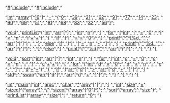 ^[#](code: 'Token.Comment.Preproc')^[include](code: 'Token.Comment.Preproc')^[ ](code: 'Token.Text.Whitespace')^[<cstdio>](code: 'Token.Comment.PreprocFile')
^[#](code: 'Token.Comment.Preproc')^[include](code: 'Token.Comment.Preproc')^[ ](code: 'Token.Text.Whitespace')^[<utility>](code: 'Token.Comment.PreprocFile')

^[int](code: 'Token.Keyword.Type')^[ ](code: 'Token.Text.Whitespace')^[array](code: 'Token.Name')^[\[](code: 'Token.Punctuation')^[16](code: 'Token.Literal.Number.Integer')^[\]](code: 'Token.Punctuation')^[ ](code: 'Token.Text.Whitespace')^[=](code: 'Token.Operator')^[ ](code: 'Token.Text.Whitespace')^[{](code: 'Token.Punctuation')^[0](code: 'Token.Literal.Number.Integer')^[,](code: 'Token.Punctuation')^[ ](code: 'Token.Text.Whitespace')^[39](code: 'Token.Literal.Number.Integer')^[,](code: 'Token.Punctuation')^[ ](code: 'Token.Text.Whitespace')^[21](code: 'Token.Literal.Number.Integer')^[,](code: 'Token.Punctuation')^[ ](code: 'Token.Text.Whitespace')^[62](code: 'Token.Literal.Number.Integer')^[,](code: 'Token.Punctuation')^[ ](code: 'Token.Text.Whitespace')^[91](code: 'Token.Literal.Number.Integer')^[,](code: 'Token.Punctuation')^[ ](code: 'Token.Text.Whitespace')^[77](code: 'Token.Literal.Number.Integer')^[,](code: 'Token.Punctuation')^[ ](code: 'Token.Text.Whitespace')^[14](code: 'Token.Literal.Number.Integer')^[,](code: 'Token.Punctuation')^[ ](code: 'Token.Text.Whitespace')^[23](code: 'Token.Literal.Number.Integer')^[,](code: 'Token.Punctuation')
^[                 ](code: 'Token.Text.Whitespace')^[90](code: 'Token.Literal.Number.Integer')^[,](code: 'Token.Punctuation')^[ ](code: 'Token.Text.Whitespace')^[69](code: 'Token.Literal.Number.Integer')^[,](code: 'Token.Punctuation')^[ ](code: 'Token.Text.Whitespace')^[51](code: 'Token.Literal.Number.Integer')^[,](code: 'Token.Punctuation')^[ ](code: 'Token.Text.Whitespace')^[81](code: 'Token.Literal.Number.Integer')^[,](code: 'Token.Punctuation')^[ ](code: 'Token.Text.Whitespace')^[68](code: 'Token.Literal.Number.Integer')^[,](code: 'Token.Punctuation')^[ ](code: 'Token.Text.Whitespace')^[83](code: 'Token.Literal.Number.Integer')^[,](code: 'Token.Punctuation')^[ ](code: 'Token.Text.Whitespace')^[32](code: 'Token.Literal.Number.Integer')^[,](code: 'Token.Punctuation')^[ ](code: 'Token.Text.Whitespace')^[56](code: 'Token.Literal.Number.Integer')^[}](code: 'Token.Punctuation')^[;](code: 'Token.Punctuation')

^[void](code: 'Token.Keyword.Type')^[ ](code: 'Token.Text.Whitespace')^[printList](code: 'Token.Name.Function')^[(](code: 'Token.Punctuation')^[int](code: 'Token.Keyword.Type')^[ ](code: 'Token.Text.Whitespace')^[arr](code: 'Token.Name')^[\[](code: 'Token.Punctuation')^[\]](code: 'Token.Punctuation')^[,](code: 'Token.Punctuation')^[ ](code: 'Token.Text.Whitespace')^[int](code: 'Token.Keyword.Type')^[ ](code: 'Token.Text.Whitespace')^[n](code: 'Token.Name')^[)](code: 'Token.Punctuation')^[ ](code: 'Token.Text.Whitespace')^[{](code: 'Token.Punctuation')
^[  ](code: 'Token.Text.Whitespace')^[for](code: 'Token.Keyword')^[ ](code: 'Token.Text.Whitespace')^[(](code: 'Token.Punctuation')^[int](code: 'Token.Keyword.Type')^[ ](code: 'Token.Text.Whitespace')^[i](code: 'Token.Name')^[ ](code: 'Token.Text.Whitespace')^[=](code: 'Token.Operator')^[ ](code: 'Token.Text.Whitespace')^[0](code: 'Token.Literal.Number.Integer')^[;](code: 'Token.Punctuation')^[ ](code: 'Token.Text.Whitespace')^[i](code: 'Token.Name')^[ ](code: 'Token.Text.Whitespace')^[<](code: 'Token.Operator')^[ ](code: 'Token.Text.Whitespace')^[n](code: 'Token.Name')^[;](code: 'Token.Punctuation')^[ ](code: 'Token.Text.Whitespace')^[i](code: 'Token.Name')^[+](code: 'Token.Operator')^[+](code: 'Token.Operator')^[)](code: 'Token.Punctuation')^[ ](code: 'Token.Text.Whitespace')^[{](code: 'Token.Punctuation')
^[    ](code: 'Token.Text.Whitespace')^[if](code: 'Token.Keyword')^[ ](code: 'Token.Text.Whitespace')^[(](code: 'Token.Punctuation')^[i](code: 'Token.Name')^[ ](code: 'Token.Text.Whitespace')^[=](code: 'Token.Operator')^[=](code: 'Token.Operator')^[ ](code: 'Token.Text.Whitespace')^[0](code: 'Token.Literal.Number.Integer')^[)](code: 'Token.Punctuation')^[ ](code: 'Token.Text.Whitespace')^[{](code: 'Token.Punctuation')
^[      ](code: 'Token.Text.Whitespace')^[printf](code: 'Token.Name')^[(](code: 'Token.Punctuation')^["](code: 'Token.Literal.String')^[\[%d, ](code: 'Token.Literal.String')^["](code: 'Token.Literal.String')^[,](code: 'Token.Punctuation')^[ ](code: 'Token.Text.Whitespace')^[arr](code: 'Token.Name')^[\[](code: 'Token.Punctuation')^[i](code: 'Token.Name')^[\]](code: 'Token.Punctuation')^[)](code: 'Token.Punctuation')^[;](code: 'Token.Punctuation')
^[    ](code: 'Token.Text.Whitespace')^[}](code: 'Token.Punctuation')^[ ](code: 'Token.Text.Whitespace')^[else](code: 'Token.Keyword')^[ ](code: 'Token.Text.Whitespace')^[if](code: 'Token.Keyword')^[ ](code: 'Token.Text.Whitespace')^[(](code: 'Token.Punctuation')^[i](code: 'Token.Name')^[ ](code: 'Token.Text.Whitespace')^[!](code: 'Token.Operator')^[=](code: 'Token.Operator')^[ ](code: 'Token.Text.Whitespace')^[n](code: 'Token.Name')^[ ](code: 'Token.Text.Whitespace')^[\-](code: 'Token.Operator')^[ ](code: 'Token.Text.Whitespace')^[1](code: 'Token.Literal.Number.Integer')^[)](code: 'Token.Punctuation')^[ ](code: 'Token.Text.Whitespace')^[{](code: 'Token.Punctuation')
^[      ](code: 'Token.Text.Whitespace')^[printf](code: 'Token.Name')^[(](code: 'Token.Punctuation')^["](code: 'Token.Literal.String')^[%d, ](code: 'Token.Literal.String')^["](code: 'Token.Literal.String')^[,](code: 'Token.Punctuation')^[ ](code: 'Token.Text.Whitespace')^[arr](code: 'Token.Name')^[\[](code: 'Token.Punctuation')^[i](code: 'Token.Name')^[\]](code: 'Token.Punctuation')^[)](code: 'Token.Punctuation')^[;](code: 'Token.Punctuation')
^[    ](code: 'Token.Text.Whitespace')^[}](code: 'Token.Punctuation')^[ ](code: 'Token.Text.Whitespace')^[else](code: 'Token.Keyword')^[ ](code: 'Token.Text.Whitespace')^[{](code: 'Token.Punctuation')
^[      ](code: 'Token.Text.Whitespace')^[printf](code: 'Token.Name')^[(](code: 'Token.Punctuation')^["](code: 'Token.Literal.String')^[%d\]](code: 'Token.Literal.String')^["](code: 'Token.Literal.String')^[,](code: 'Token.Punctuation')^[ ](code: 'Token.Text.Whitespace')^[arr](code: 'Token.Name')^[\[](code: 'Token.Punctuation')^[i](code: 'Token.Name')^[\]](code: 'Token.Punctuation')^[)](code: 'Token.Punctuation')^[;](code: 'Token.Punctuation')
^[    ](code: 'Token.Text.Whitespace')^[}](code: 'Token.Punctuation')
^[  ](code: 'Token.Text.Whitespace')^[}](code: 'Token.Punctuation')
^[}](code: 'Token.Punctuation')

^[void](code: 'Token.Keyword.Type')^[ ](code: 'Token.Text.Whitespace')^[sort](code: 'Token.Name.Function')^[(](code: 'Token.Punctuation')^[int](code: 'Token.Keyword.Type')^[ ](code: 'Token.Text.Whitespace')^[arr](code: 'Token.Name')^[\[](code: 'Token.Punctuation')^[\]](code: 'Token.Punctuation')^[,](code: 'Token.Punctuation')^[ ](code: 'Token.Text.Whitespace')^[int](code: 'Token.Keyword.Type')^[ ](code: 'Token.Text.Whitespace')^[n](code: 'Token.Name')^[)](code: 'Token.Punctuation')^[ ](code: 'Token.Text.Whitespace')^[{](code: 'Token.Punctuation')
^[  ](code: 'Token.Text.Whitespace')^[for](code: 'Token.Keyword')^[ ](code: 'Token.Text.Whitespace')^[(](code: 'Token.Punctuation')^[int](code: 'Token.Keyword.Type')^[ ](code: 'Token.Text.Whitespace')^[c](code: 'Token.Name')^[ ](code: 'Token.Text.Whitespace')^[=](code: 'Token.Operator')^[ ](code: 'Token.Text.Whitespace')^[0](code: 'Token.Literal.Number.Integer')^[;](code: 'Token.Punctuation')^[ ](code: 'Token.Text.Whitespace')^[c](code: 'Token.Name')^[ ](code: 'Token.Text.Whitespace')^[<](code: 'Token.Operator')^[ ](code: 'Token.Text.Whitespace')^[n](code: 'Token.Name')^[ ](code: 'Token.Text.Whitespace')^[\-](code: 'Token.Operator')^[ ](code: 'Token.Text.Whitespace')^[1](code: 'Token.Literal.Number.Integer')^[;](code: 'Token.Punctuation')^[ ](code: 'Token.Text.Whitespace')^[c](code: 'Token.Name')^[+](code: 'Token.Operator')^[+](code: 'Token.Operator')^[)](code: 'Token.Punctuation')^[ ](code: 'Token.Text.Whitespace')^[{](code: 'Token.Punctuation')
^[    ](code: 'Token.Text.Whitespace')^[for](code: 'Token.Keyword')^[ ](code: 'Token.Text.Whitespace')^[(](code: 'Token.Punctuation')^[int](code: 'Token.Keyword.Type')^[ ](code: 'Token.Text.Whitespace')^[d](code: 'Token.Name')^[ ](code: 'Token.Text.Whitespace')^[=](code: 'Token.Operator')^[ ](code: 'Token.Text.Whitespace')^[0](code: 'Token.Literal.Number.Integer')^[;](code: 'Token.Punctuation')^[ ](code: 'Token.Text.Whitespace')^[d](code: 'Token.Name')^[ ](code: 'Token.Text.Whitespace')^[<](code: 'Token.Operator')^[ ](code: 'Token.Text.Whitespace')^[n](code: 'Token.Name')^[ ](code: 'Token.Text.Whitespace')^[\-](code: 'Token.Operator')^[ ](code: 'Token.Text.Whitespace')^[c](code: 'Token.Name')^[ ](code: 'Token.Text.Whitespace')^[\-](code: 'Token.Operator')^[ ](code: 'Token.Text.Whitespace')^[1](code: 'Token.Literal.Number.Integer')^[;](code: 'Token.Punctuation')^[ ](code: 'Token.Text.Whitespace')^[d](code: 'Token.Name')^[+](code: 'Token.Operator')^[+](code: 'Token.Operator')^[)](code: 'Token.Punctuation')^[ ](code: 'Token.Text.Whitespace')^[{](code: 'Token.Punctuation')
^[      ](code: 'Token.Text.Whitespace')^[if](code: 'Token.Keyword')^[ ](code: 'Token.Text.Whitespace')^[(](code: 'Token.Punctuation')^[arr](code: 'Token.Name')^[\[](code: 'Token.Punctuation')^[d](code: 'Token.Name')^[\]](code: 'Token.Punctuation')^[ ](code: 'Token.Text.Whitespace')^[>](code: 'Token.Operator')^[ ](code: 'Token.Text.Whitespace')^[arr](code: 'Token.Name')^[\[](code: 'Token.Punctuation')^[d](code: 'Token.Name')^[ ](code: 'Token.Text.Whitespace')^[+](code: 'Token.Operator')^[ ](code: 'Token.Text.Whitespace')^[1](code: 'Token.Literal.Number.Integer')^[\]](code: 'Token.Punctuation')^[)](code: 'Token.Punctuation')^[ ](code: 'Token.Text.Whitespace')^[{](code: 'Token.Punctuation')
^[        ](code: 'Token.Text.Whitespace')^[std](code: 'Token.Name')^[:](code: 'Token.Operator')^[:](code: 'Token.Operator')^[swap](code: 'Token.Name')^[(](code: 'Token.Punctuation')^[arr](code: 'Token.Name')^[\[](code: 'Token.Punctuation')^[d](code: 'Token.Name')^[\]](code: 'Token.Punctuation')^[,](code: 'Token.Punctuation')^[ ](code: 'Token.Text.Whitespace')^[arr](code: 'Token.Name')^[\[](code: 'Token.Punctuation')^[d](code: 'Token.Name')^[ ](code: 'Token.Text.Whitespace')^[+](code: 'Token.Operator')^[ ](code: 'Token.Text.Whitespace')^[1](code: 'Token.Literal.Number.Integer')^[\]](code: 'Token.Punctuation')^[)](code: 'Token.Punctuation')^[;](code: 'Token.Punctuation')
^[      ](code: 'Token.Text.Whitespace')^[}](code: 'Token.Punctuation')
^[    ](code: 'Token.Text.Whitespace')^[}](code: 'Token.Punctuation')
^[  ](code: 'Token.Text.Whitespace')^[}](code: 'Token.Punctuation')
^[}](code: 'Token.Punctuation')

^[int](code: 'Token.Keyword.Type')^[ ](code: 'Token.Text.Whitespace')^[main](code: 'Token.Name.Function')^[(](code: 'Token.Punctuation')^[int](code: 'Token.Keyword.Type')^[ ](code: 'Token.Text.Whitespace')^[argc](code: 'Token.Name')^[,](code: 'Token.Punctuation')^[ ](code: 'Token.Text.Whitespace')^[char](code: 'Token.Keyword.Type')^[ ](code: 'Token.Text.Whitespace')^[\*](code: 'Token.Operator')^[argv](code: 'Token.Name')^[\[](code: 'Token.Punctuation')^[\]](code: 'Token.Punctuation')^[)](code: 'Token.Punctuation')^[ ](code: 'Token.Text.Whitespace')^[{](code: 'Token.Punctuation')
^[  ](code: 'Token.Text.Whitespace')^[int](code: 'Token.Keyword.Type')^[ ](code: 'Token.Text.Whitespace')^[size](code: 'Token.Name')^[ ](code: 'Token.Text.Whitespace')^[=](code: 'Token.Operator')^[ ](code: 'Token.Text.Whitespace')^[sizeof](code: 'Token.Keyword')^[(](code: 'Token.Punctuation')^[array](code: 'Token.Name')^[)](code: 'Token.Punctuation')^[ ](code: 'Token.Text.Whitespace')^[/](code: 'Token.Operator')^[ ](code: 'Token.Text.Whitespace')^[sizeof](code: 'Token.Keyword')^[(](code: 'Token.Punctuation')^[array](code: 'Token.Name')^[\[](code: 'Token.Punctuation')^[0](code: 'Token.Literal.Number.Integer')^[\]](code: 'Token.Punctuation')^[)](code: 'Token.Punctuation')^[;](code: 'Token.Punctuation')
^[  ](code: 'Token.Text.Whitespace')^[sort](code: 'Token.Name')^[(](code: 'Token.Punctuation')^[array](code: 'Token.Name')^[,](code: 'Token.Punctuation')^[ ](code: 'Token.Text.Whitespace')^[size](code: 'Token.Name')^[)](code: 'Token.Punctuation')^[;](code: 'Token.Punctuation')
^[  ](code: 'Token.Text.Whitespace')^[printList](code: 'Token.Name')^[(](code: 'Token.Punctuation')^[array](code: 'Token.Name')^[,](code: 'Token.Punctuation')^[ ](code: 'Token.Text.Whitespace')^[size](code: 'Token.Name')^[)](code: 'Token.Punctuation')^[;](code: 'Token.Punctuation')
^[  ](code: 'Token.Text.Whitespace')^[return](code: 'Token.Keyword')^[ ](code: 'Token.Text.Whitespace')^[0](code: 'Token.Literal.Number.Integer')^[;](code: 'Token.Punctuation')
^[}](code: 'Token.Punctuation')
